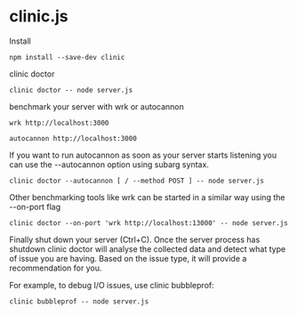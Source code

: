 # clinic.js

Install

```
npm install --save-dev clinic
```

clinic doctor

```
clinic doctor -- node server.js
```

benchmark your server with wrk or autocannon

```
wrk http://localhost:3000

autocannon http://localhost:3000
```

If you want to run autocannon as soon as your server starts listening you can use the --autocannon option using subarg syntax.

```
clinic doctor --autocannon [ / --method POST ] -- node server.js
```

Other benchmarking tools like wrk can be started in a similar way using the --on-port flag

```
clinic doctor --on-port 'wrk http://localhost:13000' -- node server.js
```

Finally shut down your server (Ctrl+C). Once the server process has shutdown clinic doctor will analyse the collected data and detect what type of issue you are having. Based on the issue type, it will provide a recommendation for you.

For example, to debug I/O issues, use clinic bubbleprof:

```
clinic bubbleprof -- node server.js
```
